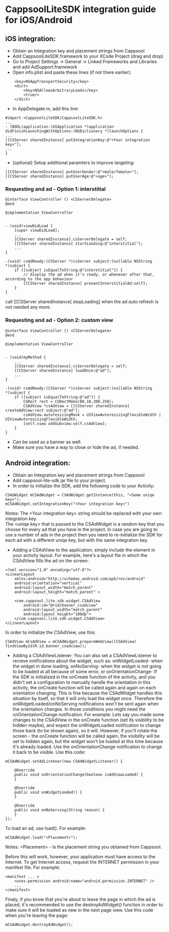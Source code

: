 # CappsoolLiteSDK integration guide for iOS/Android

## iOS integration:

* Obtain an Integration key and placement strings from Cappsool
* Add CappsoolLiteSDK.framework to your XCode Project (drag and drop)
* Go to Project Settings -> General -> Linked Frameworks and Libraries and add AdSupport.framework
* Open info.plist and paste these lines (if not there earlier):
```
    <key>NSAppTransportSecurity</key>
    <dict>
        <key>NSAllowsArbitraryLoads</key>
        <true/>
    </dict>
```
* In <your>AppDelegate.m, add this line:
```
#import <CappsoolLiteSDK/CappsoolLiteSDK.h>
...
- (BOOL)application:(UIApplication *)application didFinishLaunchingWithOptions:(NSDictionary *)launchOptions {
...
[[CSServer sharedInstance] putIntegrationKey:@"<Your integration key>"];
...
}
```
* (optional) Setup additional paramters to improve targeting:
```
[[CSServer sharedInstance] putUserGender:@"<male/female>"];
[[CSServer sharedInstance] putUserAge:@"<age>"];
```
### Requesting and ad - Option 1: interstitial


```
@interface ViewController () <CSServerDelegate>
@end

@implementation ViewController


- (void)viewDidLoad {
    [super viewDidLoad];
    ...
    [CSServer sharedInstance].csServerDelegate = self;
    [[CSServer sharedInstance] startLoading:@"interstitial"];
    ...
}

-(void) csAdReady:(CSServer *)csServer subject:(nullable NSString *)subject {
    if ([subject isEqualToString:@"interstitial"]) {
        // display the ad when it's ready, or whenever after that, according to the app behaviour
        [[CSServer sharedInstance] presentInterstitialAd:self];
    }
}
```

call [[CSServer sharedInstance] stopLoading] when the ad auto refresh is not needed any more.

### Requesting and ad - Option 2: custom view

```
@interface ViewController () <CSServerDelegate>
@end

@implementation ViewController


- (void)myMethod {
    ...
    [CSServer sharedInstance].csServerDelegate = self;
    [[CSServer sharedInstance] loadOnce:@"ad"];
    ...
}

-(void) csAdReady:(CSServer *)csServer subject:(nullable NSString *)subject {
    if ([subject isEqualToString:@"ad"]) {
        CGRect rect = CGRectMake(80,10,300,250);
        CSAdView *csAdView = [[CSServer sharedInstance] createAdView:rect subject:@"ad"];
        csAdView.autoresizingMask = UIViewAutoresizingFlexibleWidth | UIViewAutoresizingFlexibleWidth;
        [self.view addSubview:self.csAdView];
    }
}
```
* Can be used as a banner as well.
* Make sure you have a way to close or hide the ad, if needed.





## Android integration:

* Obtain an Integration key and placement strings from Cappsool
* Add cappsool-lite-sdk jar file to your project.
* In order to initialize the SDK, add the following code to your Activity:
```
CSAdWidget mCSAdWidget = CSAdWidget.getInstance(this, "<Some uniqe key>");
mCSAdWidget.setIntegrationKey("<Your integration key>")
```
Notes: The \<Your integration key\> string should be replaced with your own integration key.  
The \<uniqe key\> that is passed to the CSAdWidget is a random key that you choose for every ad that you have in the project.
In case you are going to use a number of ads in the project then you need to re-initialize the SDK for each ad with a different uniqe key, but with the same integration key.

* Adding a CSAdView to the application:  simply include the <CSAdView> element in your activity layout. For example, here's a layout file in which the CSAdView  fills the ad on the screen:
```
<?xml version="1.0" encoding="utf-8"?>
<LinearLayout
    xmlns:android="http://schemas.android.com/apk/res/android"
    android:orientation="vertical"
    android:layout_width="match_parent"
    android:layout_height="match_parent" >

    <com.cappsool.lite.sdk.widget.CSAdView
        android:id="@+id/banner_csadview"
        android:layout_width="match_parent"
        android:layout_height="100dp">
    </com.cappsool.lite.sdk.widget.CSAdView>
</LinearLayout>
```
In order to initialize the CSAdView, use this:
```
CSAdView mCsAdView = mCSAdWidget.prepareWebView((CSAdView) findViewById(R.id.banner_csadview));
```
* Adding a CSAdViewListener:
You can also set a CSAdViewListener to recieve notifications about the widget, such as:
onWidgetLoaded- when the widget in done loading,
onNoServing- when the widget is not going to be loaded at all because of some error,
or onOrientationChange- If the SDK is initialized in the onCreate function of the activity, and you didn't set a configuration to  manually handle the orientation in this activity, the onCreate function will be called again and again on each orientation changing. This is fine because the CSAdWidget handles this situation by itself, so that it will only load the widget once. Therefore the onWidgetLoaded/onNoServing notifications won't be sent again when the orientation changes. In those conditions you might need the onOrientationChange notification.
For example: Lets say you made some changes to the CSAdView in the onCreate function (set its visibility to be hidden maybe), and expect the onWidgetLoaded notification to change those back (to be shown again), so it will. However, if you'll rotate the screen - the onCreate function will be called again, the visibility will be set to hidden again, but the widget won't be loaded at this time because it's already loaded. Use the onOrientationChange notification to change it back to be visible.
Use this code:
```
mCSAdWidget.setAdListener(new CSAdWidgetListener() {
    
    @Override
    public void onOrientationChange(boolean isAdViewLoaded) {
    }
    
    @Override
    public void onWidgetLoaded() {
    }
    
    @Override
    public void onNoServing(String reason) {
    }
});
```
To load an ad, use load(). For example:
```
mCSAdWidget.load("<Placement>");
```
Notes: \<Placement\> - Is the placement string you obtained from Cappsool.

Before this will work, however, your application must have access to the Internet. To get Internet access, request the INTERNET permission in your manifest file. For example:
```
<manifest ... >
    <uses-permission android:name="android.permission.INTERNET" />
    ...
</manifest>
```

Finaly, if you know that you're about to leave the page in which the ad is placed, it's recommended to use the destroyAdWidget() function in order to make sure it will be loaded as new in the next page view.
Use this code when you're leaving the page:
```
mCSAdWidget.destroyAdWidget();
```

